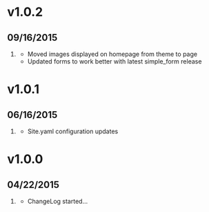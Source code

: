 # v1.0.2
## 09/16/2015

1. [](#improved)
    * Moved images displayed on homepage from theme to page
    * Updated forms to work better with latest simple_form release

# v1.0.1
## 06/16/2015

1. [](#bugfix)
    * Site.yaml configuration updates

# v1.0.0
## 04/22/2015

1. [](#new)
    * ChangeLog started...
